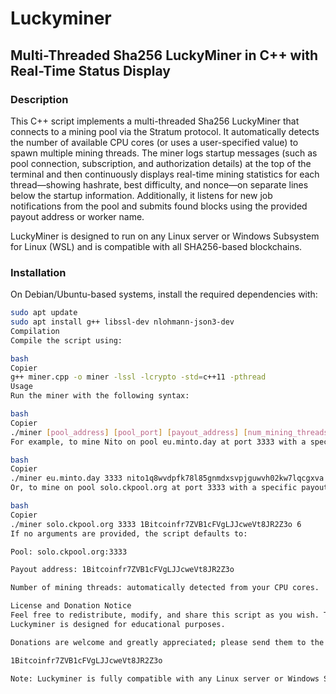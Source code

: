 # Luckyminer

## Multi-Threaded Sha256 LuckyMiner in C++ with Real-Time Status Display

### Description
This C++ script implements a multi-threaded Sha256 LuckyMiner that connects to a mining pool via the Stratum protocol. It automatically detects the number of available CPU cores (or uses a user-specified value) to spawn multiple mining threads. The miner logs startup messages (such as pool connection, subscription, and authorization details) at the top of the terminal and then continuously displays real-time mining statistics for each thread—showing hashrate, best difficulty, and nonce—on separate lines below the startup information. Additionally, it listens for new job notifications from the pool and submits found blocks using the provided payout address or worker name.

LuckyMiner is designed to run on any Linux server or Windows Subsystem for Linux (WSL) and is compatible with all SHA256-based blockchains.

### Installation
On Debian/Ubuntu-based systems, install the required dependencies with:

```bash
sudo apt update
sudo apt install g++ libssl-dev nlohmann-json3-dev
Compilation
Compile the script using:

bash
Copier
g++ miner.cpp -o miner -lssl -lcrypto -std=c++11 -pthread
Usage
Run the miner with the following syntax:

bash
Copier
./miner [pool_address] [pool_port] [payout_address] [num_mining_threads]
For example, to mine Nito on pool eu.minto.day at port 3333 with a specific payout address using 3 mining threads:

bash
Copier
./miner eu.minto.day 3333 nito1q8wvdpfk78l85gnmdxsvpjguwvh02kw7lqcgxva 3
Or, to mine on pool solo.ckpool.org at port 3333 with a specific payout address using 6 mining threads:

bash
Copier
./miner solo.ckpool.org 3333 1Bitcoinfr7ZVB1cFVgLJJcweVt8JR2Z3o 6
If no arguments are provided, the script defaults to:

Pool: solo.ckpool.org:3333

Payout address: 1Bitcoinfr7ZVB1cFVgLJJcweVt8JR2Z3o

Number of mining threads: automatically detected from your CPU cores.

License and Donation Notice
Feel free to redistribute, modify, and share this script as you wish. This script is provided "as is" without any warranty.
Luckyminer is designed for educational purposes.

Donations are welcome and greatly appreciated; please send them to the following address:

1Bitcoinfr7ZVB1cFVgLJJcweVt8JR2Z3o

Note: Luckyminer is fully compatible with any Linux server or Windows Subsystem for Linux (WSL) and works with all SHA256-based blockchains.
